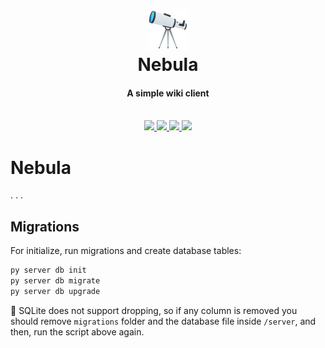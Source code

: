<h1 align='center'>
    <img src='static/image/logo-64x64.png'><br>
    Nebula
</h1>
<h4 align='center'>A simple wiki client</h4>
<br>
<div align='center'>
    <a href='https://travis-ci.org/reebr/Nebula'>
        <img src='https://travis-ci.org/reebr/Nebula.svg?branch=development'>
    </a>
    <a href="https://codecov.io/gh/reebr/Nebula">
        <img src="https://codecov.io/gh/reebr/Nebula/branch/development/graph/badge.svg" />
    </a>
    <a href='https://github.com/reebr/Nebula/commits/development'>
        <img src='https://img.shields.io/github/last-commit/reebr/nebula.svg'>
    </a>
    <a href='https://github.com/reebr/nebula/issues'>
        <img src='https://img.shields.io/github/issues/reebr/nebula.svg'>
    </a>
</div>

# Nebula

. . . 

## Migrations

For initialize, run migrations and create database tables:

```sh
py server db init
py server db migrate
py server db upgrade
```

🚧 SQLite does not support dropping, so if any column is removed you should remove `migrations` 
folder and the database file inside `/server`, and then, run the script above again.
